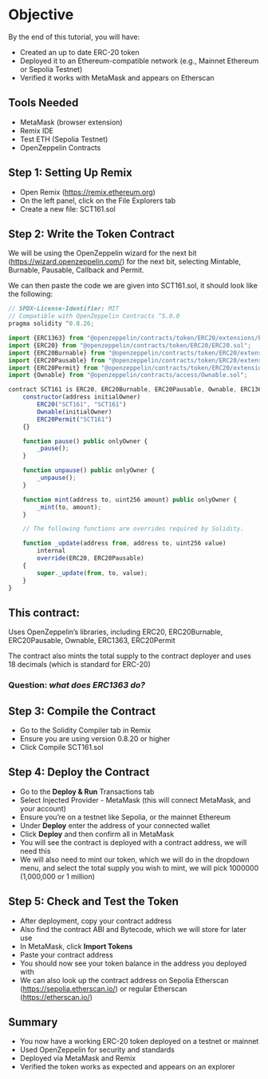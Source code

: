# Objective
By the end of this tutorial, you will have:

- Created an up to date ERC-20 token
- Deployed it to an Ethereum-compatible network (e.g., Mainnet Ethereum or Sepolia Testnet)
- Verified it works with MetaMask and appears on Etherscan

## Tools Needed

- MetaMask (browser extension)
- Remix IDE
- Test ETH (Sepolia Testnet)
- OpenZeppelin Contracts

## Step 1: Setting Up Remix

- Open Remix (https://remix.ethereum.org)
- On the left panel, click on the File Explorers tab
- Create a new file: SCT161.sol

## Step 2: Write the Token Contract

We will be using the OpenZeppelin wizard for the next bit (https://wizard.openzeppelin.com/) for the next bit, selecting Mintable, Burnable, Pausable, Callback and Permit. 

We can then paste the code we are given into SCT161.sol, it should look like the following:

```js
// SPDX-License-Identifier: MIT
// Compatible with OpenZeppelin Contracts ^5.0.0
pragma solidity ^0.8.26;

import {ERC1363} from "@openzeppelin/contracts/token/ERC20/extensions/ERC1363.sol";
import {ERC20} from "@openzeppelin/contracts/token/ERC20/ERC20.sol";
import {ERC20Burnable} from "@openzeppelin/contracts/token/ERC20/extensions/ERC20Burnable.sol";
import {ERC20Pausable} from "@openzeppelin/contracts/token/ERC20/extensions/ERC20Pausable.sol";
import {ERC20Permit} from "@openzeppelin/contracts/token/ERC20/extensions/ERC20Permit.sol";
import {Ownable} from "@openzeppelin/contracts/access/Ownable.sol";

contract SCT161 is ERC20, ERC20Burnable, ERC20Pausable, Ownable, ERC1363, ERC20Permit {
    constructor(address initialOwner)
        ERC20("SCT161", "SCT161")
        Ownable(initialOwner)
        ERC20Permit("SCT161")
    {}

    function pause() public onlyOwner {
        _pause();
    }

    function unpause() public onlyOwner {
        _unpause();
    }

    function mint(address to, uint256 amount) public onlyOwner {
        _mint(to, amount);
    }

    // The following functions are overrides required by Solidity.

    function _update(address from, address to, uint256 value)
        internal
        override(ERC20, ERC20Pausable)
    {
        super._update(from, to, value);
    }
}
```

## This contract:

Uses OpenZeppelin’s libraries, including ERC20, ERC20Burnable, ERC20Pausable, Ownable, ERC1363, ERC20Permit

The contract also mints the total supply to the contract deployer and uses 18 decimals (which is standard for ERC-20)

### Question: *what does ERC1363 do?*



## Step 3: Compile the Contract
- Go to the Solidity Compiler tab in Remix
- Ensure you are using version 0.8.20 or higher
- Click Compile SCT161.sol

## Step 4: Deploy the Contract
- Go to the **Deploy & Run** Transactions tab
- Select Injected Provider - MetaMask (this will connect MetaMask, and your account)
- Ensure you’re on a testnet like Sepolia, or the mainnet Ethereum
- Under **Deploy** enter the address of your connected wallet
- Click **Deploy** and then confirm all in MetaMask
- You will see the contract is deployed with a contract address, we will need this
- We will also need to mint our token, which we will do in the dropdown menu, and select the total supply you wish to mint, we will pick 1000000 (1,000,000 or 1 million)

## Step 5: Check and Test the Token
- After deployment, copy your contract address
- Also find the contract ABI and Bytecode, which we will store for later use
- In MetaMask, click **Import Tokens**
- Paste your contract address
- You should now see your token balance in the address you deployed with
- We can also look up the contract address on Sepolia Etherscan (https://sepolia.etherscan.io/) or regular Etherscan (https://etherscan.io/)

## Summary

- You now have a working ERC-20 token deployed on a testnet or mainnet
- Used OpenZeppelin for security and standards
- Deployed via MetaMask and Remix
- Verified the token works as expected and appears on an explorer

